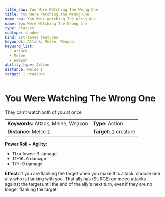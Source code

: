 ```yaml
---
title_raw: You Were Watching The Wrong One
title: You Were Watching The Wrong One
name_raw: You Were Watching The Wrong One
name: You Were Watching The Wrong One
type: classes
subtype: shadow
kind: 1st-level features
keywords: Attack, Melee, Weapon
keyword_list:
  - Attack
  - Melee
  - Weapon
ability_type: Action
distance: Melee 1
target: 1 creature
---
```


# You Were Watching The Wrong One

They can't watch both of you at once.

|                                     |                        |
| :---------------------------------- | :--------------------- |
| **Keywords:** Attack, Melee, Weapon | **Type:** Action       |
| **Distance:** Melee 1               | **Target:** 1 creature |

**Power Roll + Agility:**

- 11 or lower: 3 damage
- 12–16: 6 damage
- 17+: 9 damage

**Effect:** If you are flanking the target when you make this attack, choose one ally who is flanking with you. That ally has (SURGE) on melee attacks against the target until the end of the ally's next turn, even if they are no longer flanking the target.
